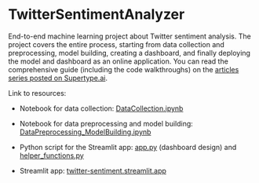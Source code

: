 # TwitterSentimentAnalyzer
End-to-end machine learning project about Twitter sentiment analysis. The project covers the entire process, starting from data collection and preprocessing, model building, creating a dashboard, and finally deploying the model and dashboard as an online application. You can read the comprehensive guide (including the code walkthroughs) on the [articles series posted on Supertype.ai](https://supertype.ai/twitter-sentiment-analysis/).

 Link to resources:
 
 * Notebook for data collection:  [DataCollection.ipynb](/notebook/DataCollection.ipynb)
 
 * Notebook for data preprocessing and model building:  [DataPreprocessing_ModelBuilding.ipynb](/notebook/DataPreprocessing_ModelBuilding.ipynb)
 
 * Python script for the Streamlit app:  [app.py](app.py) (dashboard design) and [helper_functions.py](helper_functions.py)
 
 * Streamlit app:  [twitter-sentiment.streamlit.app](https://twitter-sentiment.streamlit.app/)
 

